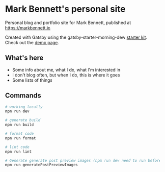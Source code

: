 # Mark Bennett's personal site

Personal blog and portfolio site for Mark Bennett, published at https://markbennett.io

Created with Gatsby using the gatsby-starter-morning-dew [starter kit](https://www.gatsbyjs.org/starters/maxpou/gatsby-starter-morning-dew/). Check out the [demo page](https://maxpou.github.io/gatsby-starter-morning-dew/).

## What's here

- Some info about me, what I do, what I'm interested in
- I don't blog often, but when I do, this is where it goes
- Some lists of things

## Commands

```sh
# working locally
npm run dev

# generate build
npm run build

# format code
npm run format

# lint code
npm run lint

# Generate generate post preview images (npm run dev need to run before)
npm run generatePostPreviewImages
```
